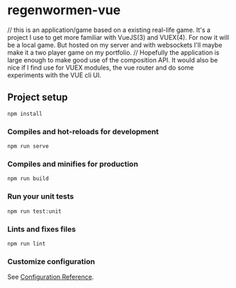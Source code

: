 # regenwormen-vue
// this is an application/game based on a existing real-life game. It's a project I use to get more familiar with VueJS(3) and VUEX(4). For now it will be a local game. But hosted on my server and with websockets I'll maybe make it a two player game on my portfolio.
// Hopefully the application is large enough to make good use of the composition API. It would also be nice if I find use for VUEX modules, the vue router and do some experiments with the VUE cli UI.

## Project setup
```
npm install
```

### Compiles and hot-reloads for development
```
npm run serve
```

### Compiles and minifies for production
```
npm run build
```

### Run your unit tests
```
npm run test:unit
```

### Lints and fixes files
```
npm run lint
```

### Customize configuration
See [Configuration Reference](https://cli.vuejs.org/config/).

